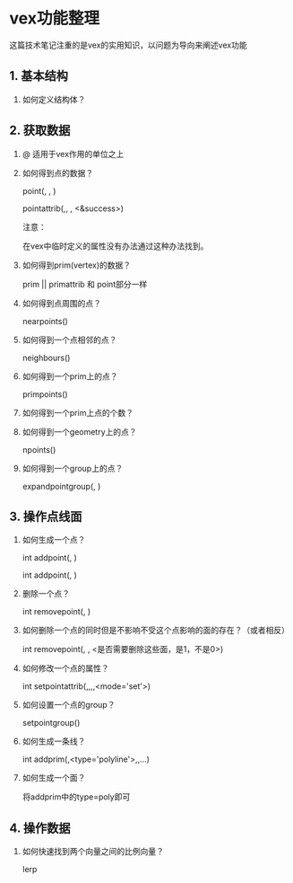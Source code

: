# vex功能整理

这篇技术笔记注重的是vex的实用知识，以问题为导向来阐述vex功能

## 1. 基本结构

1. 如何定义结构体？

## 2. 获取数据

1. @ 适用于vex作用的单位之上

2. 如何得到点的数据？

   point(<geometry>,  <attribName>, <point>)

   pointattrib(<geometry>,<attribName>, <point>, <&success>)

   

   注意：

   在vex中临时定义的属性没有办法通过这种办法找到。

   

3. 如何得到prim(vertex)的数据？

   prim || primattrib  和 point部分一样

4. 如何得到点周围的点？

   nearpoints()

5. 如何得到一个点相邻的点？

   neighbours()

6. 如何得到一个prim上的点？

   primpoints()

7. 如何得到一个prim上点的个数？

8. 如何得到一个geometry上的点？

   npoints(<geometry>)

9. 如何得到一个group上的点？

   expandpointgroup(<geometry>, <name>)

## 3. 操作点线面

1. 如何生成一个点？

   int addpoint(<geometry>, <pointPos>)

   int addpoint(<geometry>, <point>)

2. 删除一个点？

   int removepoint(<gemometry>, <point>)

3. 如何删除一个点的同时但是不影响不受这个点影响的面的存在？（或者相反）

   int removepoint(<geometry>, <points>, <是否需要删除这些面，是1，不是0>)

4. 如何修改一个点的属性？

   int setpointattrib(<geometry>,<attribName>,<point>,<value>,<mode='set'>)

5. 如何设置一个点的group？

   setpointgroup()

6. 如何生成一条线？

   int addprim(<geometry>,<type='polyline'>,<point>,<point>...)

7. 如何生成一个面？

   将addprim中的type=poly即可

## 4. 操作数据

1. 如何快速找到两个向量之间的比例向量？

   lerp



